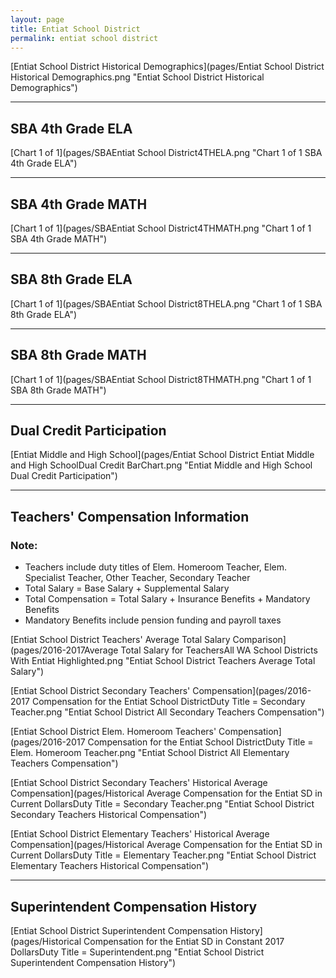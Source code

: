```yaml
---
layout: page
title: Entiat School District
permalink: entiat school district
---
```



[Entiat School District Historical Demographics](pages/Entiat School District Historical Demographics.png "Entiat School District Historical Demographics")

___

## SBA 4th Grade ELA

[Chart 1 of 1](pages/SBAEntiat School District4THELA.png "Chart 1 of 1 SBA 4th Grade ELA")


___

## SBA 4th Grade MATH

[Chart 1 of 1](pages/SBAEntiat School District4THMATH.png "Chart 1 of 1 SBA 4th Grade MATH")


___

## SBA 8th Grade ELA

[Chart 1 of 1](pages/SBAEntiat School District8THELA.png "Chart 1 of 1 SBA 8th Grade ELA")


___

## SBA 8th Grade MATH

[Chart 1 of 1](pages/SBAEntiat School District8THMATH.png "Chart 1 of 1 SBA 8th Grade MATH")


___

## Dual Credit Participation

[Entiat Middle and High School](pages/Entiat School District Entiat Middle and High SchoolDual Credit BarChart.png "Entiat Middle and High School Dual Credit Participation")


___

## Teachers' Compensation Information
### Note:
- Teachers include duty titles of Elem. Homeroom Teacher, Elem. Specialist Teacher, Other Teacher, Secondary Teacher
- Total Salary = Base Salary + Supplemental Salary
- Total Compensation = Total Salary + Insurance Benefits + Mandatory Benefits
- Mandatory Benefits include pension funding and payroll taxes

[Entiat School District Teachers' Average Total Salary Comparison](pages/2016-2017Average Total Salary for TeachersAll WA School Districts With Entiat Highlighted.png "Entiat School District Teachers Average Total Salary")

[Entiat School District Secondary Teachers' Compensation](pages/2016-2017 Compensation for the Entiat School DistrictDuty Title = Secondary Teacher.png "Entiat School District All Secondary Teachers Compensation")

[Entiat School District Elem. Homeroom Teachers' Compensation](pages/2016-2017 Compensation for the Entiat School DistrictDuty Title = Elem. Homeroom Teacher.png "Entiat School District All Elementary Teachers Compensation")

[Entiat School District Secondary Teachers' Historical Average Compensation](pages/Historical Average Compensation for the Entiat SD in Current DollarsDuty Title = Secondary Teacher.png "Entiat School District Secondary Teachers Historical Compensation")

[Entiat School District Elementary Teachers' Historical Average Compensation](pages/Historical Average Compensation for the Entiat SD in Current DollarsDuty Title = Elementary Teacher.png "Entiat School District Elementary Teachers Historical Compensation")


___

## Superintendent Compensation History

[Entiat School District Superintendent Compensation History](pages/Historical Compensation for the Entiat SD in Constant 2017 DollarsDuty Title = Superintendent.png "Entiat School District Superintendent Compensation History")

